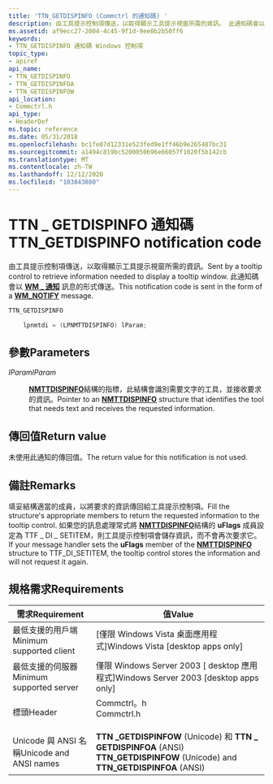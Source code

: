 ```yaml
---
title: 'TTN_GETDISPINFO (Commctrl 的通知碼) '
description: 由工具提示控制項傳送，以取得顯示工具提示視窗所需的資訊。 此通知碼會以 WM 通知訊息的形式傳送 \_ 。
ms.assetid: af9ecc27-2004-4c45-9f1d-9ee0b2b50ff6
keywords:
- TTN_GETDISPINFO 通知碼 Windows 控制項
topic_type:
- apiref
api_name:
- TTN_GETDISPINFO
- TTN_GETDISPINFOA
- TTN_GETDISPINFOW
api_location:
- Commctrl.h
api_type:
- HeaderDef
ms.topic: reference
ms.date: 05/31/2018
ms.openlocfilehash: bc1fe07d12331e523fed9e1ff46b9e265487bc31
ms.sourcegitcommit: a1494c819bc5200050696e66057f1020f5b142cb
ms.translationtype: MT
ms.contentlocale: zh-TW
ms.lasthandoff: 12/12/2020
ms.locfileid: "103843880"
---
```

# <a name="ttn_getdispinfo-notification-code"></a><span data-ttu-id="e4e92-105">TTN \_ GETDISPINFO 通知碼</span><span class="sxs-lookup"><span data-stu-id="e4e92-105">TTN\_GETDISPINFO notification code</span></span>

<span data-ttu-id="e4e92-106">由工具提示控制項傳送，以取得顯示工具提示視窗所需的資訊。</span><span class="sxs-lookup"><span data-stu-id="e4e92-106">Sent by a tooltip control to retrieve information needed to display a tooltip window.</span></span> <span data-ttu-id="e4e92-107">此通知碼會以 [**WM \_ 通知**](wm-notify.md) 訊息的形式傳送。</span><span class="sxs-lookup"><span data-stu-id="e4e92-107">This notification code is sent in the form of a [**WM\_NOTIFY**](wm-notify.md) message.</span></span>


```C++
TTN_GETDISPINFO

    lpnmtdi = (LPNMTTDISPINFO) lParam;
```



## <a name="parameters"></a><span data-ttu-id="e4e92-108">參數</span><span class="sxs-lookup"><span data-stu-id="e4e92-108">Parameters</span></span>

<dl> <dt>

<span data-ttu-id="e4e92-109">*lParam*</span><span class="sxs-lookup"><span data-stu-id="e4e92-109">*lParam*</span></span> 
</dt> <dd>

<span data-ttu-id="e4e92-110">[**NMTTDISPINFO**](/windows/win32/api/commctrl/ns-commctrl-nmttdispinfoa)結構的指標，此結構會識別需要文字的工具，並接收要求的資訊。</span><span class="sxs-lookup"><span data-stu-id="e4e92-110">Pointer to an [**NMTTDISPINFO**](/windows/win32/api/commctrl/ns-commctrl-nmttdispinfoa) structure that identifies the tool that needs text and receives the requested information.</span></span>

</dd> </dl>

## <a name="return-value"></a><span data-ttu-id="e4e92-111">傳回值</span><span class="sxs-lookup"><span data-stu-id="e4e92-111">Return value</span></span>

<span data-ttu-id="e4e92-112">未使用此通知的傳回值。</span><span class="sxs-lookup"><span data-stu-id="e4e92-112">The return value for this notification is not used.</span></span>

## <a name="remarks"></a><span data-ttu-id="e4e92-113">備註</span><span class="sxs-lookup"><span data-stu-id="e4e92-113">Remarks</span></span>

<span data-ttu-id="e4e92-114">填妥結構適當的成員，以將要求的資訊傳回給工具提示控制項。</span><span class="sxs-lookup"><span data-stu-id="e4e92-114">Fill the structure's appropriate members to return the requested information to the tooltip control.</span></span> <span data-ttu-id="e4e92-115">如果您的訊息處理常式將 [**NMTTDISPINFO**](/windows/win32/api/commctrl/ns-commctrl-nmttdispinfoa)結構的 **uFlags** 成員設定為 TTF \_ DI \_ SETITEM，則工具提示控制項會儲存資訊，而不會再次要求它。</span><span class="sxs-lookup"><span data-stu-id="e4e92-115">If your message handler sets the **uFlags** member of the [**NMTTDISPINFO**](/windows/win32/api/commctrl/ns-commctrl-nmttdispinfoa) structure to TTF\_DI\_SETITEM, the tooltip control stores the information and will not request it again.</span></span>

## <a name="requirements"></a><span data-ttu-id="e4e92-116">規格需求</span><span class="sxs-lookup"><span data-stu-id="e4e92-116">Requirements</span></span>



| <span data-ttu-id="e4e92-117">需求</span><span class="sxs-lookup"><span data-stu-id="e4e92-117">Requirement</span></span> | <span data-ttu-id="e4e92-118">值</span><span class="sxs-lookup"><span data-stu-id="e4e92-118">Value</span></span> |
|-------------------------------------|---------------------------------------------------------------------------------------|
| <span data-ttu-id="e4e92-119">最低支援的用戶端</span><span class="sxs-lookup"><span data-stu-id="e4e92-119">Minimum supported client</span></span><br/> | <span data-ttu-id="e4e92-120">\[僅限 Windows Vista 桌面應用程式\]</span><span class="sxs-lookup"><span data-stu-id="e4e92-120">Windows Vista \[desktop apps only\]</span></span><br/>                                        |
| <span data-ttu-id="e4e92-121">最低支援的伺服器</span><span class="sxs-lookup"><span data-stu-id="e4e92-121">Minimum supported server</span></span><br/> | <span data-ttu-id="e4e92-122">僅限 Windows Server 2003 \[ desktop 應用程式\]</span><span class="sxs-lookup"><span data-stu-id="e4e92-122">Windows Server 2003 \[desktop apps only\]</span></span><br/>                                  |
| <span data-ttu-id="e4e92-123">標頭</span><span class="sxs-lookup"><span data-stu-id="e4e92-123">Header</span></span><br/>                   | <dl> <span data-ttu-id="e4e92-124"><dt>Commctrl。h</dt></span><span class="sxs-lookup"><span data-stu-id="e4e92-124"><dt>Commctrl.h</dt></span></span> </dl> |
| <span data-ttu-id="e4e92-125">Unicode 與 ANSI 名稱</span><span class="sxs-lookup"><span data-stu-id="e4e92-125">Unicode and ANSI names</span></span><br/>   | <span data-ttu-id="e4e92-126">**TTN \_GETDISPINFOW** (Unicode) 和 **TTN \_ GETDISPINFOA** (ANSI) </span><span class="sxs-lookup"><span data-stu-id="e4e92-126">**TTN\_GETDISPINFOW** (Unicode) and **TTN\_GETDISPINFOA** (ANSI)</span></span><br/>           |



 

 





